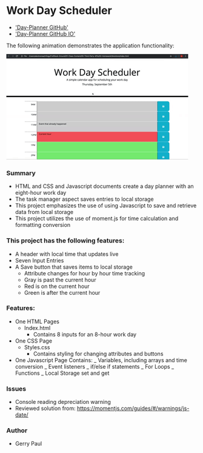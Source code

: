 # Work Day Scheduler

- ['Day-Planner GitHub'](https://github.com/gpaul12/UNC-VIRT-FSF-PT-01-2023-U-LOLC-MTTH-Mod-5-Challenge)
- ['Day-Planner GitHub IO'](https://gpaul12.github.io/UNC-VIRT-FSF-PT-01-2023-U-LOLC-MTTH-Mod-5-Challenge/)

The following animation demonstrates the application functionality:

![A user clicks on slots on the color-coded calendar and edits the events.](./Assets/05-third-party-apis-homework-demo.gif)

### Summary

- HTML and CSS and Javascript documents create a day planner with an eight-hour work day
- The task manager aspect saves entries to local storage
- This project emphasizes the use of using Javascript to save and retrieve data from local storage
- This project utilizes the use of moment.js for time calculation and formatting conversion

### This project has the following features:

- A header with local time that updates live
- Seven Input Entries
- A Save button that saves items to local storage
  - Attribute changes for hour by hour time tracking
  - Gray is past the current hour
  - Red is on the current hour
  - Green is after the current hour

### Features:

- One HTML Pages
  - Index.html
    - Contains 8 inputs for an 8-hour work day
- One CSS Page
  - Styles.css
    - Contains styling for changing attributes and buttons
- One Javascript Page Contains:
  _ Variables, including arrays and time conversion
  _ Event listeners
  _ if/else if statements
  _ For Loops
  _ Functions
  _ Local Storage set and get

### Issues

- Console reading depreciation warning
- Reviewed solution from: https://momentjs.com/guides/#/warnings/js-date/

### Author

- Gerry Paul
